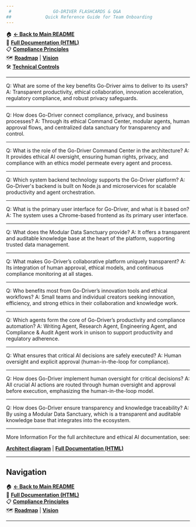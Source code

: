 ```yaml
---
 #                GO-DRIVER FLASHCARDS & Q&A
##             Quick Reference Guide for Team Onboarding
---
```


🏠 **[← Back to Main README](https://github.com/Hidikoo/Photini-Go-Driver)**  
📘 **[Full Documentation (HTML)](https://hidikoo.github.io/Photini-Go-Driver/)**  
📋 **[Compliance Principles](./COMPLIANCE_PRINCIPLES.md)**  
🗺️ **[Roadmap](./roadmap.md)** | **[Vision](./roadmap-vision.md)**  
🛠️ **[Technical Controls](./TECHNICAL-CONTROLS-v1-design.md)**

---

Q: What are some of the key benefits Go-Driver aims to deliver to its users?
A: Transparent productivity, ethical collaboration, innovation acceleration, regulatory compliance, and robust privacy safeguards.

---

Q: How does Go-Driver connect compliance, privacy, and business processes?
A: Through its ethical Command Center, modular agents, human approval flows, and centralized data sanctuary for transparency and control.

---

Q: What is the role of the Go-Driver Command Center in the architecture?
A: It provides ethical AI oversight, ensuring human rights, privacy, and compliance with an ethics model permeate every agent and process.

---

Q: Which system backend technology supports the Go-Driver platform?
A: Go-Driver's backend is built on Node.js and microservices for scalable productivity and agent orchestration.

---

Q: What is the primary user interface for Go-Driver, and what is it based on?
A: The system uses a Chrome-based frontend as its primary user interface.

---

Q: What does the Modular Data Sanctuary provide?
A: It offers a transparent and auditable knowledge base at the heart of the platform, supporting trusted data management.

---

Q: What makes Go-Driver’s collaborative platform uniquely transparent?
A: Its integration of human approval, ethical models, and continuous compliance monitoring at all stages.

---

Q: Who benefits most from Go-Driver’s innovation tools and ethical workflows?
A: Small teams and individual creators seeking innovation, efficiency, and strong ethics in their collaboration and knowledge work.

---

Q: Which agents form the core of Go-Driver’s productivity and compliance automation?
A: Writing Agent, Research Agent, Engineering Agent, and Compliance & Audit Agent work in unison to support productivity and regulatory adherence.

---

Q: What ensures that critical AI decisions are safely executed?
A: Human oversight and explicit approval (human-in-the-loop for compliance).

---

Q: How does Go-Driver implement human oversight for critical decisions?
A: All crucial AI actions are routed through human oversight and approval before execution, emphasizing the human-in-the-loop model.

---

Q: How does Go-Driver ensure transparency and knowledge traceability?
A: By using a Modular Data Sanctuary, which is a transparent and auditable knowledge base that integrates into the ecosystem.

---

More Information
For the full architecture and ethical AI documentation, see:

**[Architect diagram](./architect.png)** | **[Full Documentation (HTML)](https://hidikoo.github.io/Photini-Go-Driver/)** 

---

## **Navigation**

🏠 **[← Back to Main README](https://github.com/Hidikoo/Photini-Go-Driver)**  
📘 **[Full Documentation (HTML)](https://hidikoo.github.io/Photini-Go-Driver/)**  
📋 **[Compliance Principles](./COMPLIANCE_PRINCIPLES.md)**  
🗺️ **[Roadmap](./roadmap.md)** | **[Vision](./roadmap-vision.md)**  

---









